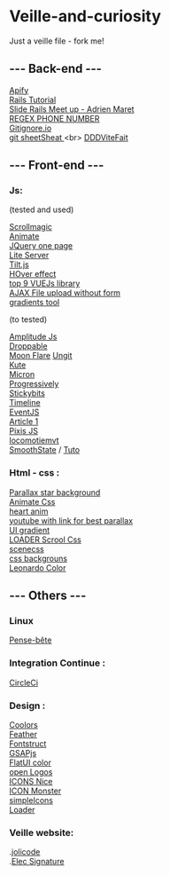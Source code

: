 # Veille-and-curiosity

Just a veille file - fork me!

## --- Back-end ---

[Apify](https://www.apify.com/)<br>
[Rails Tutorial](https://www.railstutorial.org/book)<br>
[Slide Rails Meet up - Adrien Maret](https://fr.slideshare.net/secret/MRg4pReolXaGjS)<br>
[REGEX PHONE NUMBER]( ^((\+)33|0|0033)[1-9](\d{2}){4}$ )<br>
[Gitignore.io](https://gitignore.io/)<br>
[git sheetSheat ](http://ndpsoftware.com/git-cheatsheet.html#loc=stash;)<br>
[DDDViteFait](http://blog.infosaurus.fr/public/docs/DDDViteFait.pdf)

## --- Front-end ---

### Js:

(tested and used)

[Scrollmagic](http://scrollmagic.io/)<br>
[Animate](https://daneden.github.io/animate.css/)<br>
[JQuery one page](http://www.thepetedesign.com/demos/onepage_scroll_demo.html)<br>
[Lite Server](https://github.com/johnpapa/lite-server)<br>
[Tilt.js](https://gijsroge.github.io/tilt.js/)<br>
[HOver effect](https://miketricking.github.io/bootstrap-image-hover/)<br>
[top 9 VUEJs library](https://medium.com/better-programming/9-vue-js-libraries-that-will-make-your-life-easier-5f14c09b0ce0)<br>
[AJAX File upload without form](https://gist.github.com/w3villa/7561604)<br>
[gradients tool](https://cssgradient.io/)<br>

(to tested)

[Amplitude Js](https://521dimensions.com/open-source/amplitudejs)<br>
[Droppable](https://shopify.github.io/draggable/examples/unique-dropzone.html)<br>
[Moon Flare](https://codepen.io/Nephaelin/pen/RJrpoL?page=5)
[Ungit](https://github.com/FredrikNoren/ungit)<br>
[Kute](http://thednp.github.io/kute.js/)<br>
[Micron](https://webkul.github.io/micron/)<br>
[Progressively](https://thinker3197.github.io/progressively/)<br>
[Stickybits](https://dollarshaveclub.github.io/stickybits/)<br>
[Timeline](https://ilkeryilmaz.github.io/timelinejs/)<br>
[EventJS](https://www.zendevs.xyz/ce-que-vous-devriez-savoir-sur-les-evenements-js/)<br>
[Article 1](https://www.jesuisundev.com/comprendre-javascript-en-5-minutes/)<br>
[Pixis JS](https://www.pixijs.com/tutorials)<br>
[locomotiemvt](https://github.com/locomotivemtl/locomotive-scroll)<br>
[SmoothState](https://github.com/miguel-perez/smoothState.js) / [Tuto](https://css-tricks.com/add-page-transitions-css-smoothstate-js/)<br>

### Html - css :

[Parallax star background](https://codepen.io/saransh/pen/BKJun)<br>
[Animate Css](https://daneden.github.io/animate.css/)<br>
[heart anim](https://cssanimation.rocks/twitter-fave/)<br>
[youtube with link for best parallax](https://www.youtube.com/watch?v=seD2YPrMHLA)<br>
[UI gradient](https://hookagency.com/ui-gradients/)<br>
[LOADER Scrool Css](https://blog.internet-formation.fr/2016/08/creer-des-loaders-qui-suivent-le-defilement-scroll-des-pages-avec-jquery-et-css-3/)<br>
[scenecss](https://github.com/daybrush/scenejs)<br>
[css backgrouns](https://speckyboy.com/css-background-effects/)<br>
[Leonardo Color](https://leonardocolor.io/?colorKeys=%236fa7ff&base=ffffff&ratios=3%2C4.5&mode=CAM02)

## --- Others ---

### Linux

[Pense-bête](http://www.progeek.fr/cube-pense-bete-pour-distribution-linux/)<br>

### Integration Continue :

[CircleCi](https://circleci.com/)<br>

### Design :

[Coolors](https://coolors.co/)<br>
[Feather](https://feathericons.com/)<br>
[Fontstruct](https://fontstruct.com/)<br>
[GSAPjs](https://www.grafikart.fr/tutoriels/javascript/greensock-animation-platform-415)<br>
[FlatUI color](https://flatuicolors.com/palette/in)<br>
[open Logos](https://github.com/arasatasaygin/openlogos)<br>
[ICONS Nice](https://codepen.io/noahblon/pen/lxukH)<br>
[ICON Monster](https://iconmonstr.com/)<br>
[simpleIcons](https://simpleicons.org/)<br>
[Loader](https://loading.io/)

### Veille website:

.[jolicode](https://jolicode.com/blog/)<br>
.[Elec Signature](https://codepen.io/goker/pen/kbEdn)
